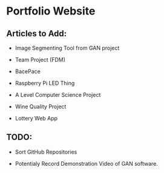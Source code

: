 # Portfolio Website

## Articles to Add:

* Image Segmenting Tool from GAN project


* Team Project (FDM)

* BacePace

* Raspberry Pi LED Thing

* A Level Computer Science Project

* Wine Quality Project

* Lottery Web App

## TODO:

* Sort GitHub Repositories

* Potentialy Record Demonstration Video of GAN software.

